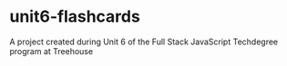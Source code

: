 # unit6-flashcards
 A project created during Unit 6 of the Full Stack JavaScript Techdegree program at Treehouse
